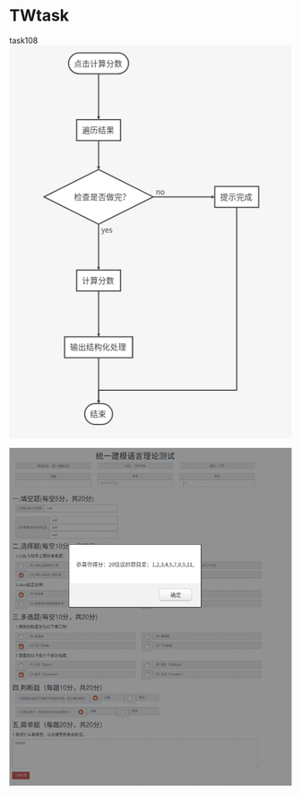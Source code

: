 # TWtask
task108
![task108流程图](https://github.com/fei419881361/TWtask/blob/master/task108/2017-11-07%2019-39-05%E5%B1%8F%E5%B9%95%E6%88%AA%E5%9B%BE.png)

![](https://github.com/fei419881361/TWtask/blob/master/task108/view.png)
